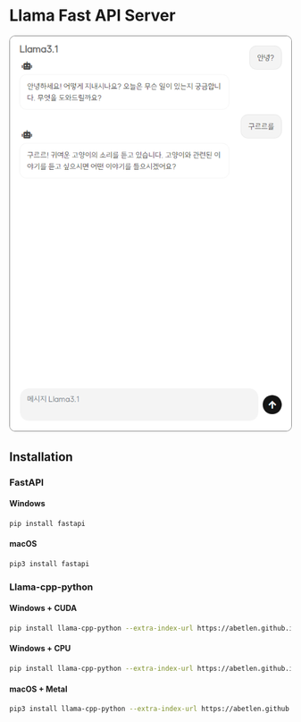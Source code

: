 # Llama Fast API Server

<img src="./res/image/screenshot.png" style="border: 0.1px solid grey; border-radius: 10px"/>

## Installation

### FastAPI

#### Windows
```bash
pip install fastapi
```

#### macOS
```bash
pip3 install fastapi
```


### Llama-cpp-python

#### Windows + CUDA
```bash
pip install llama-cpp-python --extra-index-url https://abetlen.github.io/llama-cpp-python/whl/cu121
```

#### Windows + CPU
```bash
pip install llama-cpp-python --extra-index-url https://abetlen.github.io/llama-cpp-python/whl/cpu
```

#### macOS + Metal
```bash
pip3 install llama-cpp-python --extra-index-url https://abetlen.github.io/llama-cpp-python/whl/metal
```
